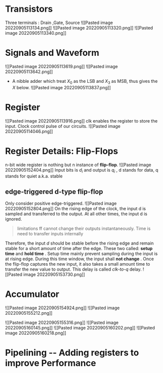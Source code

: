 # Transistors
Three terminals : Drain ,Gate, Source
![[Pasted image 20220905113134.png]]
![[Pasted image 20220905113320.png]]
![[Pasted image 20220905113340.png]]
# Signals and Waveform
![[Pasted image 20220905113619.png]]
![[Pasted image 20220905113642.png]]
* A nibble adder which treat $X_0$ as the LSB and $X_3$  as MSB, thus gives the $X$ below.
![[Pasted image 20220905113837.png]]
# Register
![[Pasted image 20220905113916.png]]
clk enables the register to store the input.
Clock control pulse of our circuits.
![[Pasted image 20220905114046.png]]
# Register Details: Flip-Flops
n-bit wide register is nothing but n instance of **flip-flop**.
![[Pasted image 20220905152404.png]]
Input bits is $d_i$ and output is $q_i$ , d stands for data, q stands for quiet a.k.a. stable
## edge-triggered d-type flip-flop
Only consider positive edge-triggered.
![[Pasted image 20220905152804.png]]
On the rising edge of the clock, the input d is sampled and transferred to the output. At all other times, the input d is ignored.
> limitations 
> 	ff cannot change their outputs instantaneously.
> 	Time is need to transfer inputs internally

Therefore, the input $d$ should be stable before the rising edge and remain stable for a short amount of time after the edge.
These two called: **setup time**  and **hold time** .
Setup time mainly prevent sampling during the input is at rising edge.
During this time window, the input shall **not change** .
Once the flip-flop captures the new input, it also takes a small amount time to transfer the new value to output. 
This delay is called *clk-to-q* delay.
![[Pasted image 20220905153730.png]]

# Accumulator
![[Pasted image 20220905154924.png]]
![[Pasted image 20220905155212.png]]

![[Pasted image 20220905155316.png]]
![[Pasted image 20220905160145.png]]
![[Pasted image 20220905160202.png]]
![[Pasted image 20220905160218.png]]
# Pipelining -- Adding registers to improve Performance 
